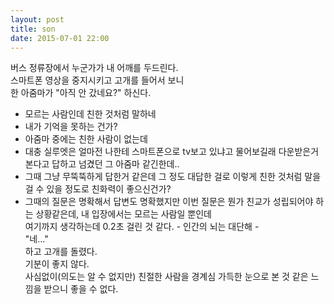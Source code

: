 ```yaml
---
layout: post
title: son
date: 2015-07-01 22:00
---
```


버스 정류장에서 누군가가 내 어깨를 두드린다.    
스마트폰 영상을 중지시키고 고개를 들어서 보니    
한 아줌마가 "아직 안 갔네요?" 하신다.    
- 모르는 사람인데 친한 것처럼 말하네    
- 내가 기억을 못하는 건가?    
- 아줌마 중에는 친한 사람이 없는데    
- 대충 실루엣은 얼마전 나한테 스마트폰으로 tv보고 있냐고 물어보길래 다운받은거 본다고 답하고 넘겼던 그 아줌마 같긴한데..    
- 그때 그냥 무뚝뚝하게 답한거 같은데 그 정도 대답한 걸로 이렇게 친한 것처럼 말을 걸 수 있을 정도로 친화력이 좋으신건가?    
- 그때의 질문은 명확해서 답변도 명확했지만 이번 질문은 뭔가 친교가 성립되어야 하는 상황같은데, 내 입장에서는 모르는 사람일 뿐인데    
여기까지 생각하는데 0.2초 걸린 것 같다. - 인간의 뇌는 대단해 -    
"네..."    
하고 고개를 돌렸다.    
기분이 좋지 않다.    
사심없이(의도는 알 수 없지만) 친절한 사람을 경계심 가득한 눈으로 본 것 같은 느낌을 받으니 좋을 수 없다.
